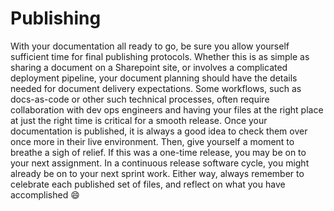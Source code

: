 # Publishing

With your documentation all ready to go, be sure you allow yourself sufficient time for final publishing protocols. Whether this is as simple as sharing a document on a Sharepoint site, or involves a complicated deployment pipeline, your document planning should have the details needed for document delivery expectations. Some workflows, such as docs-as-code or other such technical processes, often require collaboration with dev ops engineers and having your files at the right place at just the right time is critical for a smooth release. Once your documentation is published, it is always a good idea to check them over once more in their live environment. Then, give yourself a moment to breathe a sigh of relief. If this was a one-time release, you may be on to your next assignment. In a continuous release software cycle, you might already be on to your next sprint work. Either way, always remember to celebrate each published set of files, and reflect on what you have accomplished   :smile: 
